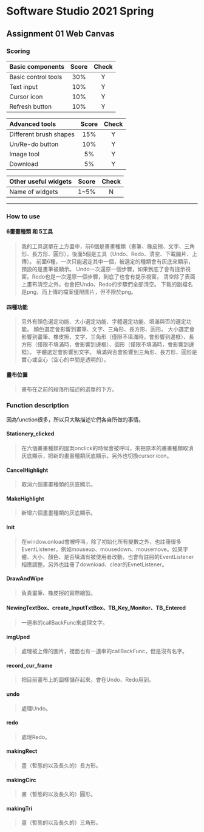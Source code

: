 # Software Studio 2021 Spring
## Assignment 01 Web Canvas


### Scoring

| **Basic components**                             | **Score** | **Check** |
| :----------------------------------------------- | :-------: | :-------: |
| Basic control tools                              | 30%       | Y         |
| Text input                                       | 10%       | Y         |
| Cursor icon                                      | 10%       | Y         |
| Refresh button                                   | 10%       | Y         |

| **Advanced tools**                               | **Score** | **Check** |
| :----------------------------------------------- | :-------: | :-------: |
| Different brush shapes                           | 15%       | Y         |
| Un/Re-do button                                  | 10%       | Y         |
| Image tool                                       | 5%        | Y         |
| Download                                         | 5%        | Y         |

| **Other useful widgets**                         | **Score** | **Check** |
| :----------------------------------------------- | :-------: | :-------: |
| Name of widgets                                  | 1~5%     | N         |


---

### How to use 
#### 6畫畫種類 和 5工具
>我的工具選單在上方置中，前6個是畫畫種類（畫筆、橡皮擦、文字、三角形、長方形、圓形），後面5個是工具（Undo、Redo、清空、下載圖片、上傳）。
前面6種，一次只能選定其中一個，被選定的種類會有灰底來顯示，預設的是畫筆被顯示。
Undo一次還原一個步驟，如果到底了會有提示視窗。Redo也是一次還原一個步驟，到底了也會有提示視窗。
清空除了表面上畫布清空之外，也會把Undo、Redo的步驟們全部清空。
下載的副檔名是png，而上傳的檔案僅限圖片，但不限於png。

#### 四種功能
>另外有顏色選定功能、大小選定功能、字體選定功能、填滿與否的選定功能。
顏色選定會影響到畫筆、文字、三角形、長方形、圓形。
大小選定會影響到畫筆、橡皮擦、文字、三角形（僅限不填滿時，會影響到邊框）、長方形（僅限不填滿時，會影響到邊框）、圓形（僅限不填滿時，會影響到邊框）。
字體選定會影響到文字。
填滿與否會影響到三角形、長方形、圓形是實心或空心（空心的中間是透明的）。

#### 畫布位置
>畫布在之前的段落所描述的選單的下方。

### Function description


因為function很多，所以只大略描述它們各自所做的事情。


#### Stationery_clicked
>在六個畫畫種類的圖案onclick的時候會被呼叫，來把原本的畫畫種類取消灰底顯示，把新的畫畫種類灰底顯示。另外也切換cursor icon。


#### CancelHighlight
>取消六個畫畫種類的灰底顯示。


#### MakeHighlight
>新增六個畫畫種類的灰底顯示。


#### Init
>在window.onload會被呼叫，除了初始化所有變數之外，也註冊很多EventListener，例如mouseup、mousedown、mousemove。如果字體、大小、顏色、是否填滿有被使用者改動，也會有註冊的EventListener相應調整。另外也註冊了download、clear的EvnetListener。


#### DrawAndWipe
>負責畫筆、橡皮擦的實際繪製。


#### NewingTextBox、create_InputTxtBox、TB_Key_Monitor、TB_Entered
>一連串的callBackFunc來處理文字。


#### imgUped
>處理被上傳的圖片，裡面也有一連串的callBackFunc，但是沒有名字。


#### record_cur_frame
>把目前畫布上的圖樣儲存起來，會在Undo、Redo用到。


#### undo
>處理Undo。


#### redo
>處理Redo。


#### makingRect
>畫（暫態的以及長久的）長方形。


#### makingCirc
>畫（暫態的以及長久的）圓形。


#### makingTri
>畫（暫態的以及長久的）三角形。



